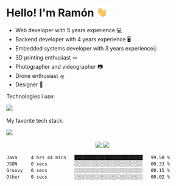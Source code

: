 # Hello! I'm Ramón <img src="./assets/wave.gif" height="30px">

- Web developer with 5 years experience 💻
- Backend developer with 4 years experience 🖥️
- Embedded systems developer with 3 years experience🎚️
- 3D printing enthusiast 🪢
- Photographer and videographer 📷
- Drone enthusiast 🛸
- Designer 🎨

Technologies i use:

<a href="https://skillicons.dev">
    <img src="https://skillicons.dev/icons?i=ae,arduino,bash,blender,cpp,cloudflare,css,d3,express,figma,firebase,git,github,gmail,gradle,html,ai,instagram,java,js,linux,lua,md,materialui,nextjs,nodejs,notion,npm,opencv,ps,pr,py,react,regex,robloxstudio,sass,stackoverflow,tailwind,ts,vercel,vite,vscode,webflow,au,heroku&theme=dark" />
</a>

My favorite tech stack:

<a href="https://skillicons.dev">
    <img src="https://skillicons.dev/icons?i=figma,firebase,next,ts,sass,tailwind,vercel&theme=dark" />
</a>

<p align="center">
    <img style="display: inline;" src="https://github-readme-stats.vercel.app/api?username=ramondeleonca&show_icons=true&theme=react" height="175px">
    <img style="display: inline;" src="https://github-readme-stats.vercel.app/api/top-langs/?username=ramondeleonca&layout=compact&theme=react" height="175px">
</p>

<!--
<p align="center">
    <img style="display: inline;" src="https://streak-stats.demolab.com/?user=ramondeleonca&locale=en&mode=daily&theme=react&hide_border=false&border_radius=5&order=3" height="175px">
</p>
-->

<!--START_SECTION:waka-->

```txt
Java     4 hrs 44 mins   █████████████████████████   99.50 %
JSON     0 secs          ░░░░░░░░░░░░░░░░░░░░░░░░░   00.33 %
Groovy   0 secs          ░░░░░░░░░░░░░░░░░░░░░░░░░   00.15 %
Other    0 secs          ░░░░░░░░░░░░░░░░░░░░░░░░░   00.02 %
```

<!--END_SECTION:waka-->
